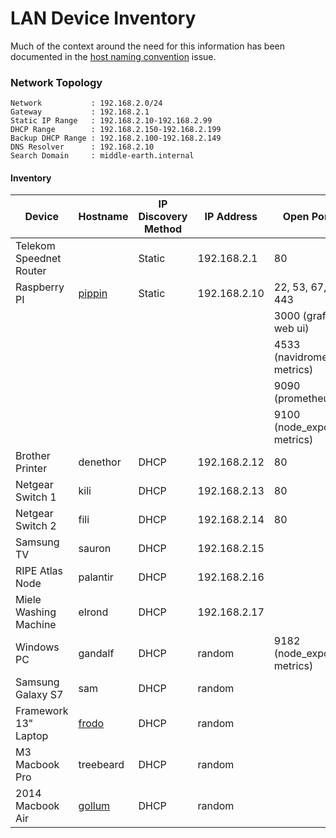 # LAN Device Inventory

Much of the context around the need for this information has been documented in the
[host naming convention][issue-72] issue.

[issue-72]: https://github.com/scottmuc/infrastructure/issues/72

### Network Topology

```
Network           : 192.168.2.0/24
Gateway           : 192.168.2.1
Static IP Range   : 192.168.2.10-192.168.2.99
DHCP Range        : 192.168.2.150-192.168.2.199
Backup DHCP Range : 192.168.2.100-192.168.2.149
DNS Resolver      : 192.168.2.10
Search Domain     : middle-earth.internal
```

#### Inventory

| Device                  | Hostname            | IP Discovery Method | IP Address   | Open Ports                    |
|-------------------------|---------------------|---------------------|--------------|-------------------------------|
| Telekom Speednet Router |                     | Static              | 192.168.2.1  | 80                            |
| Raspberry PI            | [pippin][pippin]    | Static              | 192.168.2.10 | 22, 53, 67, 80, 443           |
|                         |                     |                     |              | 3000 (grafana web ui)         |
|                         |                     |                     |              | 4533 (navidrome metrics)      |
|                         |                     |                     |              | 9090 (prometheus)             |
|                         |                     |                     |              | 9100 (node_exporter metrics)  |
| Brother Printer         | denethor            | DHCP                | 192.168.2.12 | 80                            |
| Netgear Switch 1        | kili                | DHCP                | 192.168.2.13 | 80                            |
| Netgear Switch 2        | fili                | DHCP                | 192.168.2.14 | 80                            |
| Samsung TV              | sauron              | DHCP                | 192.168.2.15 |                               |
| RIPE Atlas Node         | palantir            | DHCP                | 192.168.2.16 |                               |
| Miele Washing Machine   | elrond              | DHCP                | 192.168.2.17 |                               |
| Windows PC              | gandalf             | DHCP                | random       | 9182 (node_exporter metrics)  |
| Samsung Galaxy S7       | sam                 | DHCP                | random       |                               |
| Framework 13" Laptop    | [frodo][frodo]      | DHCP                | random       |                               |
| M3 Macbook Pro          | treebeard           | DHCP                | random       |                               |
| 2014 Macbook Air        | [gollum][gollum]    | DHCP                | random       |                               |


[pippin]: pippin/
[frodo]: frodo/
[gollum]: gollum/
